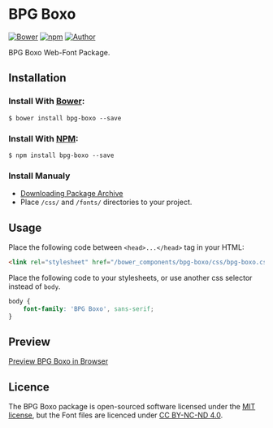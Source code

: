 # BPG Boxo

[![Bower](https://img.shields.io/bower/v/bpg-boxo.svg)](http://bower.io/search/?q=bpg-boxo)
[![npm](https://img.shields.io/npm/v/bpg-boxo.svg)](https://www.npmjs.com/package/bpg-boxo)
[![Author](https://img.shields.io/badge/Font_Author-Besarion_Gugushvili-blue.svg)](https://github.com/web-fonts/bpg-boxo)

BPG Boxo Web-Font Package.

## Installation

### Install With [Bower](http://bower.io):

```
$ bower install bpg-boxo --save
```

### Install With [NPM](https://www.npmjs.com):

```
$ npm install bpg-boxo --save
```

### Install Manualy

* [Downloading Package Archive](https://github.com/web-fonts/bpg-boxo/archive/master.zip)
* Place `/css/` and `/fonts/` directories to your project.

## Usage

Place the following code between `<head>...</head>` tag in your HTML:

```html
<link rel="stylesheet" href="/bower_components/bpg-boxo/css/bpg-boxo.css">
```

Place the following code to your stylesheets, or use another css selector instead of `body`.

```css
body {
    font-family: 'BPG Boxo', sans-serif;
}
```

## Preview

[Preview BPG Boxo in Browser](http://web-fonts.ge/bpg-boxo)

## Licence

The BPG Boxo package is open-sourced software licensed under the [MIT license](http://opensource.org/licenses/MIT), but the Font files are licenced under [CC BY-NC-ND 4.0](http://creativecommons.org/licenses/by-nc-nd/4.0/).